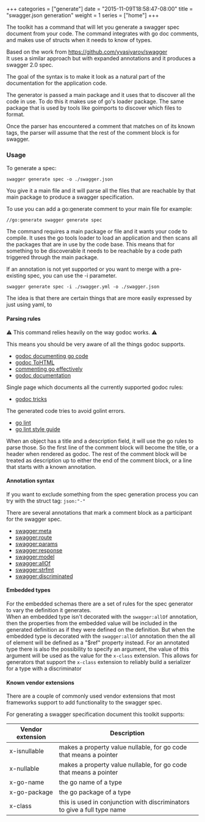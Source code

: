 +++
categories = ["generate"]
date = "2015-11-09T18:58:47-08:00"
title = "swagger.json generation"
weight = 1
series = ["home"]
+++

The toolkit has a command that will let you generate a swagger spec document from your code.
The command integrates with go doc comments, and makes use of structs when it needs to know of
types.

<!--more-->

Based on the work from https://github.com/yvasiyarov/swagger  
It uses a similar approach but with expanded annotations and it produces a swagger 2.0 spec.

The goal of the syntax is to make it look as a natural part of the documentation for the application code.

The generator is passed a main package and it uses that to discover all the code in use.
To do this it makes use of go's loader package. The same package that is used by tools like goimports to discover which files to format.

Once the parser has encountered a comment that matches on of its known tags, the parser will assume that the rest of the comment block is for swagger.

### Usage

To generate a spec:

```
swagger generate spec -o ./swagger.json
```

You give it a main file and it will parse all the files that are reachable by that main
package to produce a swagger specification.

To use you can add a go:generate comment to your main file for example:

```
//go:generate swagger generate spec
```

The command requires a main package or file and it wants your code to compile. It uses the go tools loader to load an application and then scans all the packages that are in use by the code base.
This means that for something to be discoverable it needs to be reachable by a code path triggered through the main package.

If an annotation is not yet supported or you want to merge with a pre-existing spec, you can use the -i parameter.

```
swagger generate spec -i ./swagger.yml -o ./swagger.json
```

The idea is that there are certain things that are more easily expressed by just using yaml, to

#### Parsing rules

:warning: This command relies heavily on the way godoc works. :warning:

This means you should be very aware of all the things godoc supports.

* [godoc documenting go code](http://blog.golang.org/godoc-documenting-go-code)
* [godoc ToHTML](https://golang.org/pkg/go/doc/#ToHTML)
* [commenting go effectively](https://golang.org/doc/effective_go.html#commentary)
* [godoc documentation](https://godoc.org/golang.org/x/tools/cmd/godoc)

Single page which documents all the currently supported godoc rules:

* [godoc tricks](https://godoc.org/github.com/fluhus/godoc-tricks)

The generated code tries to avoid golint errors.

* [go lint](https://github.com/golang/lint)
* [go lint style guide](https://github.com/golang/go/wiki/CodeReviewComments)

When an object has a title and a description field, it will use the go rules to parse those. So the first line of the
comment block will become the title, or a header when rendered as godoc. The rest of the comment block will be treated
as description up to either the end of the comment block, or a line that starts with a known annotation.

#### Annotation syntax

If you want to exclude something from the spec generation process you can try with the struct tag: `json:"-"`

There are several annotations that mark a comment block as a participant for the swagger spec.

* [swagger:meta](meta)
* [swagger:route](route)
* [swagger:params](params)
* [swagger:response](response)
* [swagger:model](model)
* [swagger:allOf](allOf)
* [swagger:strfmt](strfmt)
* [swagger:discriminated](discriminated)

#### Embedded types

For the embedded schemas there are a set of rules for the spec generator to vary the definition it generates.  
When an embedded type isn't decorated with the `swagger:allOf` annotation, then the properties from the embedded value will be included in the generated definition as if they were defined on the definition. But when the embedded type is decorated with the `swagger:allOf` annotation then the all of element will be defined as a "$ref" property instead. For an annotated type there is also the possibility to specify an argument, the value of this argument will be used as the value for the `x-class` extension. This allows for generators that support the
`x-class` extension to reliably build a serializer for a type with a discriminator

#### Known vendor extensions

There are a couple of commonly used vendor extensions that most frameworks support to add functionality to the swagger spec.

For generating a swagger specification document this toolkit supports:

Vendor extension | Description
-----------------|-------------
x-isnullable | makes a property value nullable, for go code that means a pointer
x-nullable | makes a property value nullable, for go code that means a pointer
x-go-name | the go name of a type
x-go-package | the go package of a type
x-class | this is used in conjunction with discriminators to give a full type name
